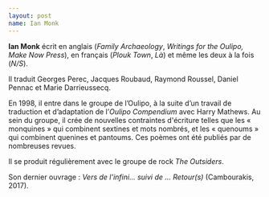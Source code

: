 ```yaml
---
layout: post
name: Ian Monk
---
```

**Ian Monk** écrit en anglais (*Family Archaeology*, *Writings for the Oulipo, Make Now Press*), en français (*Plouk Town*, *Là*) et même les deux à la fois (*N/S*). 

Il traduit Georges Perec, Jacques Roubaud, Raymond Roussel, Daniel Pennac et Marie Darrieussecq.

En 1998, il entre dans le groupe de l’Oulipo, à la suite d’un travail de traduction et d’adaptation de l’*Oulipo Compendium* avec Harry Mathews. Au sein du groupe, il crée de nouvelles contraintes d'écriture telles que les « monquines » qui combinent sextines et mots nombrés, et les « quenoums » qui combinent quenines et pantoums. Ces poèmes ont été publiés par de nombreuses revues.

Il se produit régulièrement avec le groupe de rock *The Outsiders*.

Son dernier ouvrage : *Vers de l'infini... suivi de ... Retour(s)* (Cambourakis, 2017).